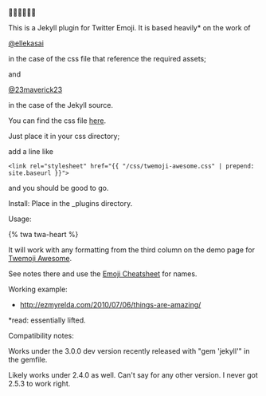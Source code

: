 :beer::beer::beer::beer::beer::beer:

This is a Jekyll plugin for Twitter Emoji. 
It is based heavily* on the work of 

[@ellekasai](https://github.com/ellekasai) 

in the case of the css file that reference the required assets;

and

[@23maverick23](https://github.com/23maverick23) 

in the case of the Jekyll source.

You can find the css file [here](https://github.com/ellekasai/twemoji-awesome). 

Just place it in your css directory;

add a line like 
```
<link rel="stylesheet" href="{{ "/css/twemoji-awesome.css" | prepend: site.baseurl }}">
```
and you should be good to go.

Install: Place in the _plugins directory. 

Usage:

{% twa twa-heart %}

It will work with any formatting from the third column on the demo page for [Twemoji Awesome](http://ellekasai.github.io/twemoji-awesome/). 

See notes there and use the [Emoji Cheatsheet](http://www.emoji-cheat-sheet.com/) for names.

Working example:
- http://ezmyrelda.com/2010/07/06/things-are-amazing/

*read: essentially lifted.

Compatibility notes:

Works under the 3.0.0 dev version recently released with "gem 'jekyll'" in the gemfile.

Likely works under 2.4.0 as well. Can't say for any other version. I never got 2.5.3 to work right.

